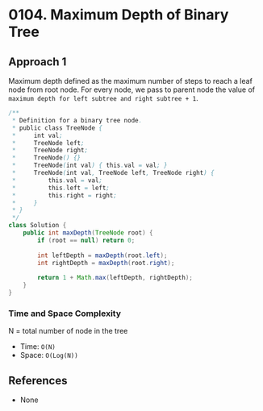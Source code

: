 # 0104. Maximum Depth of Binary Tree

## Approach 1
Maximum depth defined as the maximum number of steps to reach a leaf node from root node. For every node, we pass to parent node the value of `maximum depth for left subtree and right subtree + 1`. 

```Java
/**
 * Definition for a binary tree node.
 * public class TreeNode {
 *     int val;
 *     TreeNode left;
 *     TreeNode right;
 *     TreeNode() {}
 *     TreeNode(int val) { this.val = val; }
 *     TreeNode(int val, TreeNode left, TreeNode right) {
 *         this.val = val;
 *         this.left = left;
 *         this.right = right;
 *     }
 * }
 */
class Solution {
    public int maxDepth(TreeNode root) {
        if (root == null) return 0;
        
        int leftDepth = maxDepth(root.left);
        int rightDepth = maxDepth(root.right);
        
        return 1 + Math.max(leftDepth, rightDepth);
    }
}
```

### Time and Space Complexity

N = total number of node in the tree
- Time: `O(N)`
- Space: `O(Log(N))`

## References
- None